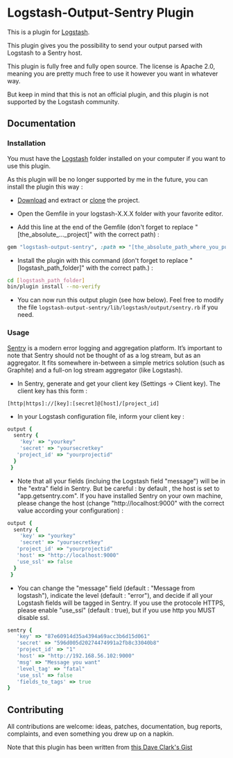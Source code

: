 # Logstash-Output-Sentry Plugin

This is a plugin for [Logstash](https://github.com/elasticsearch/logstash).

This plugin gives you the possibility to send your output parsed with Logstash to a Sentry host.

This plugin is fully free and fully open source. The license is Apache 2.0, meaning you are pretty much free to use it however you want in whatever way.

But keep in mind that this is not an official plugin, and this plugin is not supported by the Logstash community. 


## Documentation

### Installation 

You must have the [Logstash](https://github.com/elasticsearch/logstash) folder installed on your computer if you want to use this plugin.

As this plugin will be no longer supported by me in the future, you can install the plugin this way :  

* [Download](https://github.com/antho31/logstash-output-sentry/archive/master.zip) and extract or [clone](https://github.com/antho31/logstash-output-sentry.git) the project. 

* Open the Gemfile in your logstash-X.X.X folder with your favorite editor. 

* Add this line at the end of the Gemfile (don't forget to replace "[the_absolute_..._project]" with the correct path) : 

```ruby
gem "logstash-output-sentry", :path => "[the_absolute_path_where_you_put_the_project]/logstash-output-sentry"
```

* Install the plugin with this command (don't forget to replace "[logstash_path_folder]" with the correct path.) :
```sh
cd [logstash_path_folder]
bin/plugin install --no-verify
```

* You can now run this output plugin (see how below). Feel free to modify the file ```logstash-output-sentry/lib/logstash/output/sentry.rb``` if you need. 

### Usage 

[Sentry](https://getsentry.com/) is a modern error logging and aggregation platform.
It’s important to note that Sentry should not be thought of as a log stream, but as an aggregator. 
It fits somewhere in-between a simple metrics solution (such as Graphite) and a full-on log stream aggregator (like Logstash).

* In Sentry, generate and get your client key (Settings -> Client key). The client key has this form : 
```
[http|https]://[key]:[secret]@[host]/[project_id]
```

* In your Logstash configuration file, inform your client key : 
```ruby
output {
  sentry {
    'key' => "yourkey"
    'secret' => "yoursecretkey"
   'project_id' => "yourprojectid"
  }
 }
```

* Note that all your fields (incluing the Logstash field "message") will be in the "extra" field in Sentry. But be careful : by default , the host is set to "app.getsentry.com". If you have installed Sentry on your own machine, please change the host (change "http://localhost:9000" with the correct value according your configuration) :   
```ruby
output {
  sentry {
    'key' => "yourkey"
    'secret' => "yoursecretkey"
   'project_id' => "yourprojectid"
   'host' => "http://localhost:9000"
   'use_ssl' => false
  }
 }
```

* You can change the "message" field  (default : "Message from logstash"), indicate the level (default : "error"), and decide if all your Logstash fields will be tagged in Sentry. If you use the protocole HTTPS, please enable "use_ssl" (default : true), but if you use http you MUST disable ssl. 
```ruby
sentry {
   'key' => "87e60914d35a4394a69acc3b6d15d061"
   'secret' => "596d005d20274474991a2fb8c33040b8"
   'project_id' => "1"
   'host' => "http://192.168.56.102:9000"
   'msg' => "Message you want"
   'level_tag' => "fatal"
   'use_ssl' => false
   'fields_to_tags' => true 
}
```

## Contributing

All contributions are welcome: ideas, patches, documentation, bug reports, complaints, and even something you drew up on a napkin.

Note that this plugin has been written from [this Dave Clark's Gist](https://gist.github.com/clarkdave/edaab9be9eaa9bf1ee5f)

